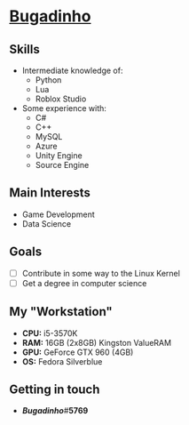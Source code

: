 # [**Bugadinho**](https://bugadinho.github.io/)

## Skills
* Intermediate knowledge of:
    * Python
    * Lua
    * Roblox Studio
* Some experience with:
    * C#
    * C++
    * MySQL
    * Azure
    * Unity Engine
    * Source Engine

## Main Interests
* Game Development
* Data Science

## Goals
* [ ] Contribute in some way to the Linux Kernel
* [ ] Get a degree in computer science

## My "Workstation"
* **CPU:** i5-3570K
* **RAM:** 16GB (2x8GB) Kingston ValueRAM
* **GPU:** GeForce GTX 960 (4GB)
* **OS:** Fedora Silverblue

## Getting in touch
* ***Bugadinho***#**5769**
